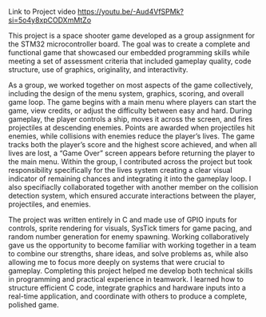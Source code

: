 Link to Project video https://youtu.be/-Aud4VfSPMk?si=5o4y8xpCODXmMtZo

This project is a space shooter game developed as a group assignment for the STM32 microcontroller board. 
The goal was to create a complete and functional game that showcased our embedded programming skills while meeting a set of assessment criteria that included gameplay quality, code structure, use of graphics, originality, and interactivity.

As a group, we worked together on most aspects of the game collectively, including the design of the menu system, graphics, scoring, and overall game loop. 
The game begins with a main menu where players can start the game, view credits, or adjust the difficulty between easy and hard. 
During gameplay, the player controls a ship, moves it across the screen, and fires projectiles at descending enemies. Points are awarded when projectiles hit enemies, while collisions with enemies reduce the player’s lives. 
The game tracks both the player’s score and the highest score achieved, and when all lives are lost, a “Game Over” screen appears before returning the player to the main menu.
Within the group, I contributed across the project but took responsibility specifically for the lives system creating a clear visual indicator of remaining chances and integrating it into the gameplay loop. 
I also specifiaclly collaborated together with another member on the collision detection system, which ensured accurate interactions between the player, projectiles, and enemies.

The project was written entirely in C and made use of GPIO inputs for controls, sprite rendering for visuals, SysTick timers for game pacing, and random number generation for enemy spawning. 
Working collaboratively gave us the opportunity to become familiar with working together in a team to combine our strengths, share ideas, and solve problems as, while also allowing me to focus more deeply on systems that were crucial to gameplay.
Completing this project helped me develop both technical skills in programming and practical experience in teamwork. I learned how to structure efficient C code, integrate graphics and hardware inputs into a real-time application, and coordinate with others to produce a complete, polished game.

